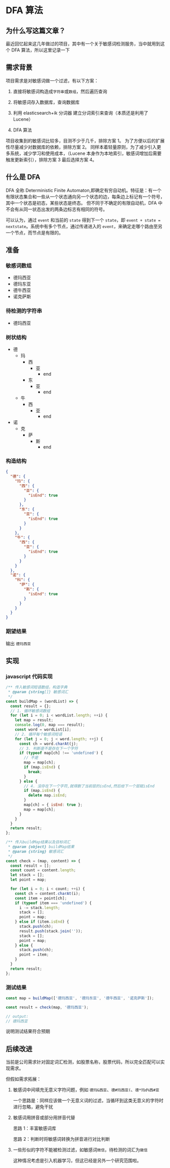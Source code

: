# DFA 算法

## 为什么写这篇文章？

最近回忆起来这几年做过的项目，其中有一个关于敏感词检测服务，当中就用到这个 DFA 算法，所以这里记录一下

## 需求背景

项目需求是对敏感词做一个过滤，有以下方案：

1. 直接将敏感词构造成`字符串`或`数组`，然后遍历查询

1. 将敏感词存入数据库，查询数据库

1. 利用 elasticsearch+ik 分词器 建立分词索引来查询（本质还是利用了 Lucene）

1. DFA 算法

项目收集到的敏感词比较多，目测不少于几千，排除方案 1。
为了方便以后的扩展性尽量减少对数据库的依赖，排除方案 2。
同样本着轻量原则，为了减少引入更多系统，减少学习和使用成本，（Lucene 本身作为本地索引，敏感词增加后需要触发更新索引），排除方案 3
最后选择方案 4。

## 什么是 DFA

DFA 全称 Deterministic Finite Automaton,即确定有穷自动机。特征是：有一个有限状态集合和一些从一个状态通向另一个状态的边，每条边上标记有一个符号，其中一个状态是初态，某些状态是终态。
但不同于不确定的有限自动机，DFA 中不会有从同一状态出发的两条边标志有相同的符号。

可以认为，通过 `event` 和当前的 `state` 得到下一个 `state`，即 `event + state = nextstate`。系统中有多个节点，通过传递进入的 `event`，来确定走哪个路由至另一个节点，而节点是有限的。

## 准备

### 敏感词数组

- 德玛西亚
- 德玛东亚
- 德牛西亚
- 诺克萨斯

### 待检测的字符串

- 德玛西亚

### 树状结构

- 德
  - 玛
    - 西
      - 亚
        - end
    - 东
      - 亚
        - end
  - 牛
    - 西
      - 亚
        - end
- 诺
  - 克
    - 萨
      - 斯
        - end

### 构造结构

```json
{
  "德": {
    "玛": {
      "西": {
        "亚": {
          "isEnd": true
        }
      },
      "东": {
        "亚": {
          "isEnd": true
        }
      }
    },
    "牛": {
      "西": {
        "亚": {
          "isEnd": true
        }
      }
    }
  },
  "诺": {
    "科": {
      "萨": {
        "斯": {
          "isEnd": true
        }
      }
    }
  }
}
```

### 期望结果

输出 `德玛西亚`

## 实现

### javascript 代码实现

```js
/** 传入敏感词短语数组，构造字典
 * @param {string[]} 敏感词汇
 */
const buildMap = (wordList) => {
  const result = {};
  // 1. 循环敏感词数组
  for (let i = 0; i < wordList.length; ++i) {
    let map = result;
    console.log(0, map === result);
    const word = wordList[i];
    // 2. 循环每个敏感词短语
    for (let j = 0; j < word.length; ++j) {
      const ch = word.charAt(j);
      // 3. 判断是不是存在下一个字符
      if (typeof map[ch] !== 'undefined') {
        // 不是
        map = map[ch];
        if (map.isEnd) {
          break;
        }
      } else {
        // 4. 没存在下一个字符,就得删了当前层的isEnd,然后给下一个层赋isEnd
        if (map.isEnd) {
          delete map.isEnd;
        }
        map[ch] = { isEnd: true };
        map = map[ch];
      }
    }
  }
  return result;
};

/** 传入buildMap结果以及目标词汇
 * @param {object} buildMap结果
 * @param {string} 敏感词汇
 */
const check = (map, content) => {
  const result = [];
  const count = content.length;
  let stack = [];
  let point = map;

  for (let i = 0; i < count; ++i) {
    const ch = content.charAt(i);
    const item = point[ch];
    if (typeof item === 'undefined') {
      i -= stack.length;
      stack = [];
      point = map;
    } else if (item.isEnd) {
      stack.push(ch);
      result.push(stack.join(''));
      stack = [];
      point = map;
    } else {
      stack.push(ch);
      point = item;
    }
  }
  return result;
};
```

### 测试结果

```js
const map = buildMap(['德玛西亚', '德玛东亚', '德牛西亚', '诺克萨斯']);

const result = check(map, '德玛西亚');

// output:
// 德玛西亚
```

说明测试结果符合预期

## 后续改进

当前是公司需求针对固定词汇检测，如股票名称，股票代码，所以完全匹配可以实现需求。

但假如需求拓展：

1. 敏感词中间填充无意义字符问题，例如 `德玛&西亚`、`德#玛西亚(`、`德*玛d%西#亚`

   一个思路是：同样应该做一个无意义词的过滤，当循环到这类无意义的字符时进行忽略，避免干扰

2. 敏感词用拼音或部分用拼音代替

   思路 1：丰富敏感词库

   思路 2：判断时将敏感词转换为拼音进行对比判断

3. 一些形似的字符不能被检测过滤，如敏感词`微信`，待检测的词汇为`徽信`

   这种情况考虑是引入机器学习，但这已经是另外一个研究范围啦。
